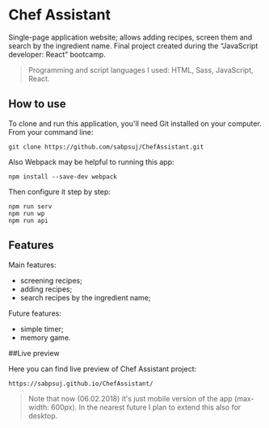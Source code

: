 # Chef Assistant
Single-page application website; allows adding recipes, screen them and search by the ingredient name. 
Final project created during the “JavaScript developer: React” bootcamp.

>Programming and script languages I used: HTML, Sass, JavaScript, React.

## How to use 

To clone and run this application, you'll need Git installed on your computer. From your command line:

```shell
git clone https://github.com/sabpsuj/ChefAssistant.git
```
Also Webpack may be helpful to running this app:
```shell
npm install --save-dev webpack
```
Then configure it step by step:
```shell
npm run serv
npm run wp
npm run api
```

## Features

Main features:
- screening recipes;
- adding recipes;
- search recipes by the ingredient name;

Future features:
- simple timer;
- memory game.

##Live preview

Here you can find live preview of Chef Assistant project:
```shell
https://sabpsuj.github.io/ChefAssistant/
```
> Note that now (06.02.2018) it's just mobile version of the app (max-width: 600px). In the nearest future I plan to extend this also for desktop.
